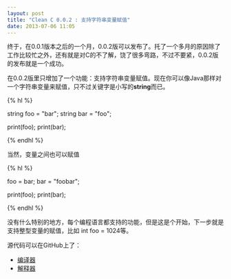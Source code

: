 ```yaml
---
layout: post
title: "Clean C 0.0.2 : 支持字符串变量赋值"
date: 2013-07-06 11:05
---
```

终于，在0.0.1版本之后的一个月，0.0.2版可以发布了。托了一个多月的原因除了工作比较忙之外，还有就是对C的不了解，饶了很多弯路，不过不要紧，0.0.2版的发布就是一个成功。

在0.0.2版里只增加了一个功能：支持字符串变量赋值。现在你可以像Java那样对一个字符串变量来赋值，只不过关键字是小写的**string**而已。

{% hl %}

string foo = "bar";
string bar = "foo";

print(foo);
print(bar);

{% endhl %}

当然，变量之间也可以赋值

{% hl %}

foo = bar;
bar = "foobar";

print(foo);
print(bar);

{% endhl %}

没有什么特别的地方，每个编程语言都支持的功能，但是这是个开始，下一步就是支持整型变量的赋值，比如 int foo = 1024等。

源代码可以在GitHub上了： 

* [编译器](https://github.com/Foredoomed/CC-Compiler)
* [解释器](https://github.com/Foredoomed/CC)